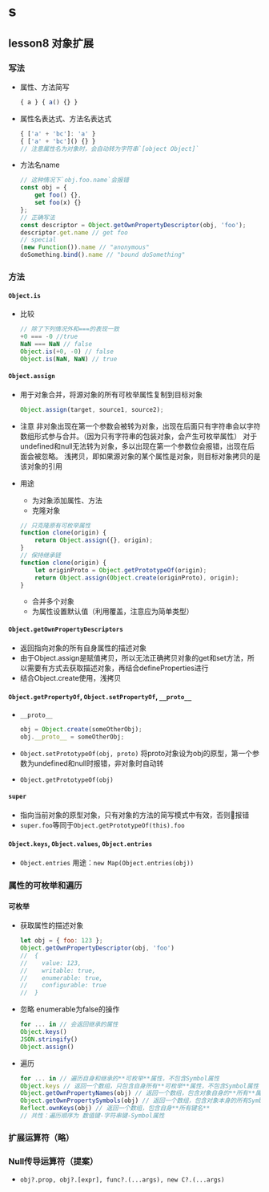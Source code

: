 # s

## lesson8 对象扩展

### 写法

- 属性、方法简写
    ```js
    { a } { a() {} }
    ```
- 属性名表达式、方法名表达式
    ```js
    { ['a' + 'bc']: 'a' }
    { ['a' + 'bc']() {} }
    // 注意属性名为对象时，会自动转为字符串`[object Object]`
    ```
- 方法名name
    ```js
    // 这种情况下`obj.foo.name`会报错
    const obj = {
        get foo() {},
        set foo(x) {}
    };
    // 正确写法
    const descriptor = Object.getOwnPropertyDescriptor(obj, 'foo');
    descriptor.get.name // get foo
    // special
    (new Function()).name // "anonymous"
    doSomething.bind().name // "bound doSomething"
    ```
### 方法

#### `Object.is`

- 比较
    ```js
    // 除了下列情况外和===的表现一致
    +0 === -0 //true
    NaN === NaN // false
    Object.is(+0, -0) // false
    Object.is(NaN, NaN) // true
    ```
#### `Object.assign`

- 用于对象合并，将源对象的所有可枚举属性复制到目标对象
    ```js
    Object.assign(target, source1, source2);
    ```

- 注意
    非对象出现在第一个参数会被转为对象，出现在后面只有字符串会以字符数组形式参与合并。（因为只有字符串的包装对象，会产生可枚举属性）
    对于undefined和null无法转为对象，多以出现在第一个参数位会报错，出现在后面会被忽略。
    浅拷贝，即如果源对象的某个属性是对象，则目标对象拷贝的是该对象的引用

- 用途
    - 为对象添加属性、方法
    - 克隆对象
    ```js
    // 只克隆原有可枚举属性
    function clone(origin) {
        return Object.assign({}, origin);
    }
    // 保持继承链
    function clone(origin) {
        let originProto = Object.getPrototypeOf(origin);
        return Object.assign(Object.create(originProto), origin);
    }
    ```
    - 合并多个对象
    - 为属性设置默认值（利用覆盖，注意应为简单类型）

#### `Object.getOwnPropertyDescriptors`

- 返回指向对象的所有自身属性的描述对象
- 由于Object.assign是赋值拷贝，所以无法正确拷贝对象的get和set方法，所以需要有方式去获取描述对象，再结合defineProperties进行
- 结合Object.create使用，浅拷贝

#### `Object.getPropertyOf`, `Object.setPropertyOf`, `__proto__`

- `__proto__`
    ```js
    obj = Object.create(someOtherObj);
    obj.__proto__ = someOtherObj;
    ```

- `Object.setPrototypeOf(obj, proto)`
    将proto对象设为obj的原型，第一个参数为undefined和null时报错，非对象时自动转

- `Object.getPrototypeOf(obj)`

#### `super`

- 指向当前对象的原型对象，只有对象的方法的简写模式中有效，否则报错
- `super.foo`等同于`Object.getPrototypeOf(this).foo`

#### `Object.keys`, `Object.values`, `Object.entries`

- `Object.entries` 用途：``new Map(Object.entries(obj))``

### 属性的可枚举和遍历

#### 可枚举

- 获取属性的描述对象
    ```js
    let obj = { foo: 123 };
    Object.getOwnPropertyDescriptor(obj, 'foo')
    //  {
    //    value: 123,
    //    writable: true,
    //    enumerable: true,
    //    configurable: true
    //  }
    ```
- 忽略 enumerable为false的操作
    ```js
    for ... in // 会返回继承的属性
    Object.keys()
    JSON.stringify()
    Object.assign()
    ```

- 遍历
    ```js
    for ... in // 遍历自身和继承的**可枚举**属性，不包含Symbol属性
    Object.keys // 返回一个数组，只包含自身所有**可枚举**属性，不包含Symbol属性
    Object.getOwnPropertyNames(obj) // 返回一个数组，包含对象自身的**所有**属性，不包含Symbol属性
    Object.getOwnPropertySymbols(obj) // 返回一个数组，包含对象本身的所有Symbol属性
    Reflect.ownKeys(obj) // 返回一个数组，包含自身**所有键名**
    // 共性：遍历顺序为 数值键-字符串键-Symbol属性
    ```

### 扩展运算符（略）

### Null传导运算符（提案）

- ``obj?.prop, obj?.[expr], func?.(...args), new C?.(...args)``
